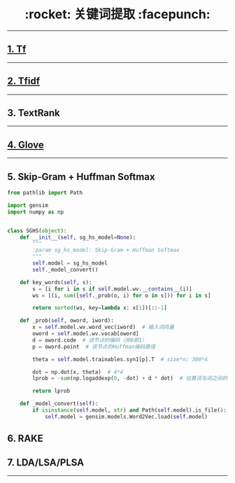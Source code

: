 <h1 align = "center">:rocket: 关键词提取 :facepunch:</h1>

---
## [1. Tf][1]

---
## [2. Tfidf][1]

---
## 3. TextRank

---
## [4. Glove][3]

---
## 5. Skip-Gram + Huffman Softmax
```python
from pathlib import Path

import gensim
import numpy as np


class SGHS(object):
    def __init__(self, sg_hs_model=None):
        """
        :param sg_hs_model: Skip-Gram + Huffman Softmax
        """
        self.model = sg_hs_model
        self._model_convert()

    def key_words(self, s):
        s = [i for i in s if self.model.wv.__contains__(i)]
        ws = [(i, sum([self._prob(o, i) for o in s])) for i in s]

        return sorted(ws, key=lambda x: x[1])[::-1]

    def _prob(self, oword, iword):
        x = self.model.wv.word_vec(iword)  # 输入词向量
        oword = self.model.wv.vocab[oword]
        d = oword.code  # 该节点的编码（非0即1）
        p = oword.point  # 该节点的Huffman编码路径

        theta = self.model.trainables.syn1[p].T  # size*n: 300*4

        dot = np.dot(x, theta)  # 4*4
        lprob = -sum(np.logaddexp(0, -dot) + d * dot)  # 估算词与词之间的转移概率就可以得到条件概率了

        return lprob

    def _model_convert(self):
        if isinstance(self.model, str) and Path(self.model).is_file():
            self.model = gensim.models.Word2Vec.load(self.model)

```
## 6. RAKE
## 7. LDA/LSA/PLSA

---
[1]: https://github.com/Jie-Yuan/AI/blob/master/8_NLP/5_ThematicAnalysis/mytfidf.md
[3]: https://github.com/Jie-Yuan/AI/blob/master/8_NLP/2_WordEmbedding/2_Glove/load_glove.md
[4]: https://github.com/aneesha/RAKE
